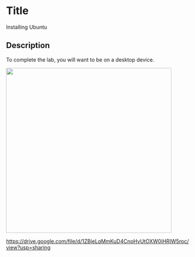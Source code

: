 # Title
Installing Ubuntu


## Description
To complete the lab, you will want to be on a desktop device. 

<img src="images/.png" width="450">

https://drive.google.com/file/d/1ZBjeLqMmKuD4CnoHvUtOXW0iHRIW5roc/view?usp=sharing

